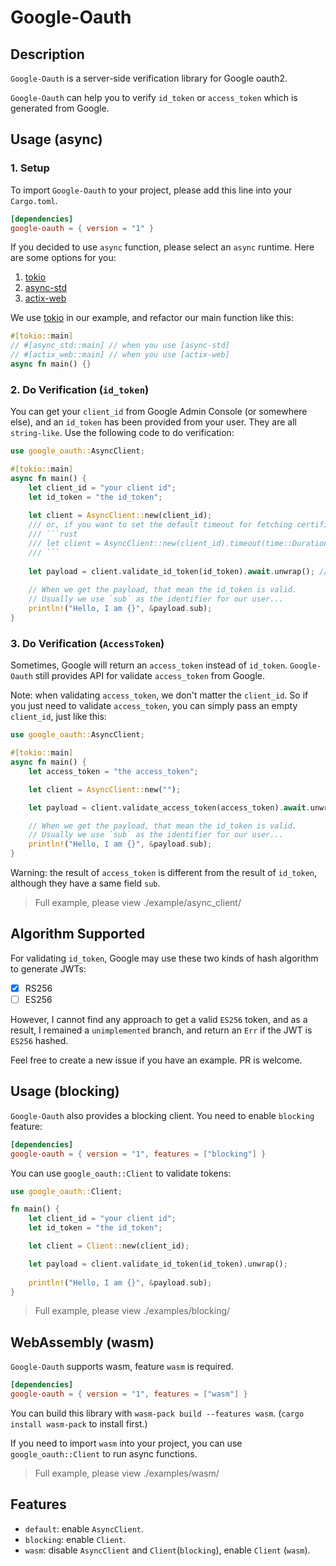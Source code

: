 # Google-Oauth

## Description
`Google-Oauth` is a server-side verification library for Google oauth2.

`Google-Oauth` can help you to verify `id_token` or `access_token` which is generated from Google.

## Usage (async)

### 1. Setup
To import `Google-Oauth` to your project, please add this line into your `Cargo.toml`.

```toml
[dependencies]
google-oauth = { version = "1" }
```

If you decided to use `async` function, please select an `async` runtime. Here are some options for you:
1. [tokio](https://github.com/tokio-rs/tokio)
2. [async-std](https://github.com/async-rs/async-std)
3. [actix-web](https://github.com/actix/actix-web)

We use [tokio](https://github.com/tokio-rs/tokio) in our example, and refactor our main function like this:
```rust
#[tokio::main]
// #[async_std::main] // when you use [async-std]
// #[actix_web::main] // when you use [actix-web]
async fn main() {}
```

### 2. Do Verification (`id_token`)

You can get your `client_id` from Google Admin Console (or somewhere else), and an `id_token` has been provided from
your user. They are all `string-like`. Use the following code to do verification:
```rust
use google_oauth::AsyncClient;

#[tokio::main]
async fn main() {
    let client_id = "your client id";
    let id_token = "the id_token";
    
    let client = AsyncClient::new(client_id);
    /// or, if you want to set the default timeout for fetching certificates from Google, e.g, 30 seconds, you can:
    /// ```rust
    /// let client = AsyncClient::new(client_id).timeout(time::Duration::from_sec(30));
    /// ```
    
    let payload = client.validate_id_token(id_token).await.unwrap(); // In production, remember to handle this error.
    
    // When we get the payload, that mean the id_token is valid.
    // Usually we use `sub` as the identifier for our user...
    println!("Hello, I am {}", &payload.sub);
}
```

### 3. Do Verification (`AccessToken`)

Sometimes, Google will return an `access_token` instead of `id_token`. `Google-Oauth` still provides API for validate
`access_token` from Google.

Note: when validating `access_token`, we don't matter the `client_id`. So if you just need to validate `access_token`,
you can simply pass an empty `client_id`, just like this:

```rust
use google_oauth::AsyncClient;

#[tokio::main]
async fn main() {
    let access_token = "the access_token";

    let client = AsyncClient::new("");

    let payload = client.validate_access_token(access_token).await.unwrap(); // In production, remember to handle this error.

    // When we get the payload, that mean the id_token is valid.
    // Usually we use `sub` as the identifier for our user...
    println!("Hello, I am {}", &payload.sub);
}
```

Warning: the result of `access_token` is different from the result of `id_token`, although they have a same field `sub`.

> Full example, please view ./example/async_client/

## Algorithm Supported
For validating `id_token`, Google may use these two kinds of hash algorithm to generate JWTs:

- [x] RS256
- [ ] ES256

However, I cannot find any approach to get a valid `ES256` token, and as a result, I remained a `unimplemented` branch, 
and return an `Err` if the JWT is `ES256` hashed.

Feel free to create a new issue if you have an example. PR is welcome.

## Usage (blocking)
`Google-Oauth` also provides a blocking client. You need to enable `blocking` feature:
```toml
[dependencies]
google-oauth = { version = "1", features = ["blocking"] }
```

You can use `google_oauth::Client` to validate tokens:
```rust
use google_oauth::Client;

fn main() {
    let client_id = "your client id";
    let id_token = "the id_token";

    let client = Client::new(client_id);

    let payload = client.validate_id_token(id_token).unwrap();
    
    println!("Hello, I am {}", &payload.sub);
}
```

> Full example, please view ./examples/blocking/

## WebAssembly (wasm)
`Google-Oauth` supports wasm, feature `wasm` is required.
```toml
[dependencies]
google-oauth = { version = "1", features = ["wasm"] }
```

You can build this library with ``wasm-pack build --features wasm``. (`cargo install wasm-pack` to install first.)

If you need to import `wasm` into your project, you can use `google_oauth::Client` to run async functions.

> Full example, please view ./examples/wasm/

## Features
+ `default`: enable `AsyncClient`.
+ `blocking`: enable `Client`.
+ `wasm`: disable `AsyncClient` and `Client`(`blocking`), enable `Client` (`wasm`).
